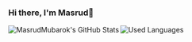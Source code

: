 ### Hi there, I'm Masrud👋

<img align="left" alt="MasrudMubarok's GitHub Stats" src="https://github-readme-stats.vercel.app/api?username=MasrudMubarok&&show_icons=true&title_color=3792cb&icon_color=3792cb&text_color=ffffff&bg_color=000000" />

<img align="left" alt="Used Languages" src="https://github-readme-stats.vercel.app/api/top-langs/?username=MasrudMubarok&hide=html&title_color=3792cb&icon_color=3792cb&text_color=ffffff&bg_color=000000" />
